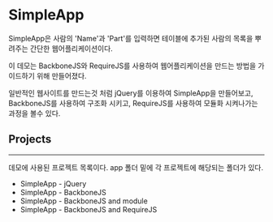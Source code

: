 # SimpleApp

SimpleApp은 사람의 'Name'과 'Part'를 입력하면 테이블에 추가된 사람의 목록을 뿌려주는 간단한 웹어플리케이션이다.

이 데모는 BackboneJS와 RequireJS를 사용하여 웹어플리케이션을 만드는 방법을 가이드하기 위해 만들어졌다.

일반적인 웹사이트를 만드는것 처럼 jQuery를 이용하여 SimpleApp을 만들어보고, BackboneJS를 사용하여 구조화 시키고, RequireJS를 사용하여 모듈화 시켜나가는 과정을 볼수 있다.

## Projects
---
데모에 사용된 프로젝트 목록이다.
app 폴더 밑에 각 프로젝트에 해당되는 폴더가 있다.

* SimpleApp - jQuery
* SimpleApp - BackboneJS
* SimpleApp - BackboneJS and module
* SimpleApp - BackboneJS and RequireJS


